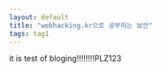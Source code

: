 ```yaml
---
layout: default
title: "webhacking.kr으로 공부하는 보안"
tags: tag1
---
```


it is test of bloging!!!!!!!!PLZ123

